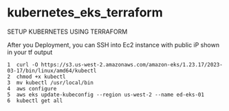 # kubernetes_eks_terraform
SETUP KUBERNETES USING TERRAFORM

After you Deployment, you can SSH into Ec2 instance with public iP shown in your tf output

    1  curl -O https://s3.us-west-2.amazonaws.com/amazon-eks/1.23.17/2023-03-17/bin/linux/amd64/kubectl
    2  chmod +x kubectl
    3  mv kubectl /usr/local/bin
    4  aws configure
    5  aws eks update-kubeconfig --region us-west-2 --name ed-eks-01
    6  kubectl get all

